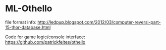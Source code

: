# ML-Othello

file format info: http://ledpup.blogspot.com/2012/03/computer-reversi-part-15-thor-database.html

Code for game logic/console interface: https://github.com/patrickfeltes/othello